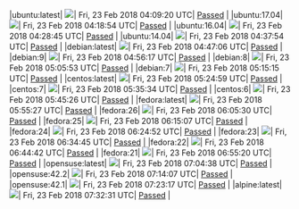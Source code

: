 |ubuntu:latest| ![](https://cdn.rawgit.com/Neilpang/acmetest/master/status/ubuntu-latest.svg?1519358960)| Fri, 23 Feb 2018 04:09:20 UTC| [Passed](https://github.com/Neilpang/acmetest/blob/master/logs/ubuntu-latest.out) |
|ubuntu:17.04| ![](https://cdn.rawgit.com/Neilpang/acmetest/master/status/ubuntu-17.04.svg?1519359534)| Fri, 23 Feb 2018 04:18:54 UTC| [Passed](https://github.com/Neilpang/acmetest/blob/master/logs/ubuntu-17.04.out) |
|ubuntu:16.04| ![](https://cdn.rawgit.com/Neilpang/acmetest/master/status/ubuntu-16.04.svg?1519360125)| Fri, 23 Feb 2018 04:28:45 UTC| [Passed](https://github.com/Neilpang/acmetest/blob/master/logs/ubuntu-16.04.out) |
|ubuntu:14.04| ![](https://cdn.rawgit.com/Neilpang/acmetest/master/status/ubuntu-14.04.svg?1519360674)| Fri, 23 Feb 2018 04:37:54 UTC| [Passed](https://github.com/Neilpang/acmetest/blob/master/logs/ubuntu-14.04.out) |
|debian:latest| ![](https://cdn.rawgit.com/Neilpang/acmetest/master/status/debian-latest.svg?1519361226)| Fri, 23 Feb 2018 04:47:06 UTC| [Passed](https://github.com/Neilpang/acmetest/blob/master/logs/debian-latest.out) |
|debian:9| ![](https://cdn.rawgit.com/Neilpang/acmetest/master/status/debian-9.svg?1519361777)| Fri, 23 Feb 2018 04:56:17 UTC| [Passed](https://github.com/Neilpang/acmetest/blob/master/logs/debian-9.out) |
|debian:8| ![](https://cdn.rawgit.com/Neilpang/acmetest/master/status/debian-8.svg?1519362353)| Fri, 23 Feb 2018 05:05:53 UTC| [Passed](https://github.com/Neilpang/acmetest/blob/master/logs/debian-8.out) |
|debian:7| ![](https://cdn.rawgit.com/Neilpang/acmetest/master/status/debian-7.svg?1519362915)| Fri, 23 Feb 2018 05:15:15 UTC| [Passed](https://github.com/Neilpang/acmetest/blob/master/logs/debian-7.out) |
|centos:latest| ![](https://cdn.rawgit.com/Neilpang/acmetest/master/status/centos-latest.svg?1519363499)| Fri, 23 Feb 2018 05:24:59 UTC| [Passed](https://github.com/Neilpang/acmetest/blob/master/logs/centos-latest.out) |
|centos:7| ![](https://cdn.rawgit.com/Neilpang/acmetest/master/status/centos-7.svg?1519364134)| Fri, 23 Feb 2018 05:35:34 UTC| [Passed](https://github.com/Neilpang/acmetest/blob/master/logs/centos-7.out) |
|centos:6| ![](https://cdn.rawgit.com/Neilpang/acmetest/master/status/centos-6.svg?1519364726)| Fri, 23 Feb 2018 05:45:26 UTC| [Passed](https://github.com/Neilpang/acmetest/blob/master/logs/centos-6.out) |
|fedora:latest| ![](https://cdn.rawgit.com/Neilpang/acmetest/master/status/fedora-latest.svg?1519365327)| Fri, 23 Feb 2018 05:55:27 UTC| [Passed](https://github.com/Neilpang/acmetest/blob/master/logs/fedora-latest.out) |
|fedora:26| ![](https://cdn.rawgit.com/Neilpang/acmetest/master/status/fedora-26.svg?1519365930)| Fri, 23 Feb 2018 06:05:30 UTC| [Passed](https://github.com/Neilpang/acmetest/blob/master/logs/fedora-26.out) |
|fedora:25| ![](https://cdn.rawgit.com/Neilpang/acmetest/master/status/fedora-25.svg?1519366507)| Fri, 23 Feb 2018 06:15:07 UTC| [Passed](https://github.com/Neilpang/acmetest/blob/master/logs/fedora-25.out) |
|fedora:24| ![](https://cdn.rawgit.com/Neilpang/acmetest/master/status/fedora-24.svg?1519367092)| Fri, 23 Feb 2018 06:24:52 UTC| [Passed](https://github.com/Neilpang/acmetest/blob/master/logs/fedora-24.out) |
|fedora:23| ![](https://cdn.rawgit.com/Neilpang/acmetest/master/status/fedora-23.svg?1519367685)| Fri, 23 Feb 2018 06:34:45 UTC| [Passed](https://github.com/Neilpang/acmetest/blob/master/logs/fedora-23.out) |
|fedora:22| ![](https://cdn.rawgit.com/Neilpang/acmetest/master/status/fedora-22.svg?1519368282)| Fri, 23 Feb 2018 06:44:42 UTC| [Passed](https://github.com/Neilpang/acmetest/blob/master/logs/fedora-22.out) |
|fedora:21| ![](https://cdn.rawgit.com/Neilpang/acmetest/master/status/fedora-21.svg?1519368920)| Fri, 23 Feb 2018 06:55:20 UTC| [Passed](https://github.com/Neilpang/acmetest/blob/master/logs/fedora-21.out) |
|opensuse:latest| ![](https://cdn.rawgit.com/Neilpang/acmetest/master/status/opensuse-latest.svg?1519369478)| Fri, 23 Feb 2018 07:04:38 UTC| [Passed](https://github.com/Neilpang/acmetest/blob/master/logs/opensuse-latest.out) |
|opensuse:42.2| ![](https://cdn.rawgit.com/Neilpang/acmetest/master/status/opensuse-42.2.svg?1519370047)| Fri, 23 Feb 2018 07:14:07 UTC| [Passed](https://github.com/Neilpang/acmetest/blob/master/logs/opensuse-42.2.out) |
|opensuse:42.1| ![](https://cdn.rawgit.com/Neilpang/acmetest/master/status/opensuse-42.1.svg?1519370597)| Fri, 23 Feb 2018 07:23:17 UTC| [Passed](https://github.com/Neilpang/acmetest/blob/master/logs/opensuse-42.1.out) |
|alpine:latest| ![](https://cdn.rawgit.com/Neilpang/acmetest/master/status/alpine-latest.svg?1519371151)| Fri, 23 Feb 2018 07:32:31 UTC| [Passed](https://github.com/Neilpang/acmetest/blob/master/logs/alpine-latest.out) |
